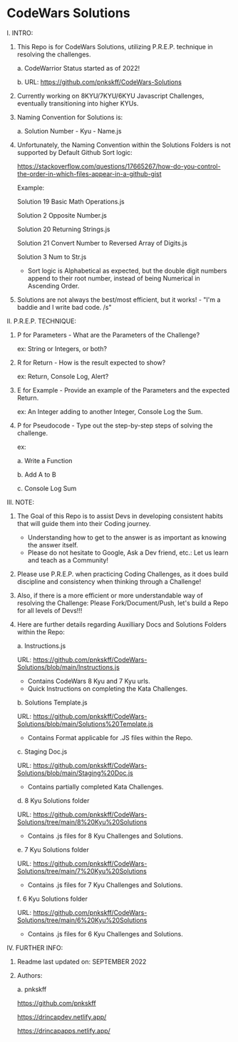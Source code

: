 # CodeWars Solutions

I. INTRO:

   1. This Repo is for CodeWars Solutions, utilizing P.R.E.P. technique in resolving the challenges.
      
      a. CodeWarrior Status started as of 2022! 
      
      b. URL: https://github.com/pnkskff/CodeWars-Solutions

   2. Currently working on 8KYU/7KYU/6KYU Javascript Challenges, eventually transitioning into higher KYUs.

   3. Naming Convention for Solutions is:

      a. Solution Number - Kyu - Name.js
   
   4. Unfortunately, the Naming Convention within the Solutions Folders is not supported by Default Github Sort logic:

      https://stackoverflow.com/questions/17665267/how-do-you-control-the-order-in-which-files-appear-in-a-github-gist

      Example:
      
         Solution 19 Basic Math Operations.js

         Solution 2 Opposite Number.js

         Solution 20 Returning Strings.js

         Solution 21 Convert Number to Reversed Array of Digits.js

         Solution 3 Num to Str.js

      - Sort logic is Alphabetical as expected, but the double digit numbers append to their root number, instead of being Numerical in Ascending Order.

   5. Solutions are not always the best/most efficient, but it works! - "I'm a baddie and I write bad code. /s"

II. P.R.E.P. TECHNIQUE:

   1. P for Parameters - What are the Parameters of the Challenge?
      
      ex: String or Integers, or both?

   2. R for Return - How is the result expected to show?
      
      ex: Return, Console Log, Alert?

   3. E for Example - Provide an example of the Parameters and the expected Return.
      
      ex: An Integer adding to another Integer, Console Log the Sum.

   4. P for Pseudocode - Type out the step-by-step steps of solving the challenge.
      
      ex:
      
      a. Write a Function
      
      b. Add A to B
      
      c. Console Log Sum

III. NOTE:

1. The Goal of this Repo is to assist Devs in developing consistent habits that will guide them into their Coding journey. 
   - Understanding how to get to the answer is as important as knowing the answer itself.
   - Please do not hesitate to Google, Ask a Dev friend, etc.: Let us learn and teach as a Community!

2. Please use P.R.E.P. when practicing Coding Challenges, as it does build discipline and consistency when thinking through a Challenge!

3. Also, if there is a more efficient or more understandable way of resolving the Challenge: Please Fork/Document/Push, let's build a Repo for all levels of Devs!!!

4. Here are further details regarding Auxilliary Docs and Solutions Folders within the Repo:

   a. Instructions.js

   URL: https://github.com/pnkskff/CodeWars-Solutions/blob/main/Instructions.js
      
      - Contains CodeWars 8 Kyu and 7 Kyu urls.
      - Quick Instructions on completing the Kata Challenges.

   b. Solutions Template.js

   URL: https://github.com/pnkskff/CodeWars-Solutions/blob/main/Solutions%20Template.js
      
      - Contains Format applicable for .JS files within the Repo.

   c. Staging Doc.js

   URL: https://github.com/pnkskff/CodeWars-Solutions/blob/main/Staging%20Doc.js
   
      - Contains partially completed Kata Challenges.

   d. 8 Kyu Solutions folder
   
   URL: https://github.com/pnkskff/CodeWars-Solutions/tree/main/8%20Kyu%20Solutions
   
      - Contains .js files for 8 Kyu Challenges and Solutions. 
      
   e. 7 Kyu Solutions folder
   
   URL: https://github.com/pnkskff/CodeWars-Solutions/tree/main/7%20Kyu%20Solutions
   
      - Contains .js files for 7 Kyu Challenges and Solutions.
      
   f. 6 Kyu Solutions folder
   
   URL: https://github.com/pnkskff/CodeWars-Solutions/tree/main/6%20Kyu%20Solutions
   
      - Contains .js files for 6 Kyu Challenges and Solutions.

IV. FURTHER INFO:

1. Readme last updated on: SEPTEMBER 2022

2. Authors:

   a. pnkskff

      https://github.com/pnkskff

      https://drincapdev.netlify.app/

      https://drincapapps.netlify.app/
